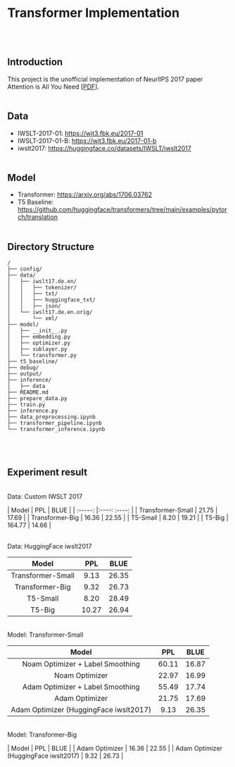 # Transformer Implementation

<br><br>

## Introduction
This project is the unofficial implementation of NeurlIPS 2017 paper Attention is All You Need [[PDF](https://arxiv.org/abs/1706.03762)]. 
<br><br>


## Data
* IWSLT-2017-01: https://wit3.fbk.eu/2017-01
* IWSLT-2017-01-B: https://wit3.fbk.eu/2017-01-b
* iwslt2017: https://huggingface.co/datasets/IWSLT/iwslt2017
<br><br>


## Model
* Transformer: https://arxiv.org/abs/1706.03762
* T5 Baseline: https://github.com/huggingface/transformers/tree/main/examples/pytorch/translation
<br><br>

## Directory Structure
```
/
├── config/
├── data/
│   ├── iwslt17.de.en/
│   │   ├── tokenizer/
│   │   ├── txt/
│   │   ├── huggingface_txt/
│   │   ├── json/
│   └── iwslt17.de.en.orig/
│       └── xml/
├── model/
│   ├── __init__.py
│   ├── embedding.py
│   ├── optimizer.py
│   ├── sublayer.py
│   └── transformer.py
├── t5_baseline/
├── debug/
├── output/
├── inference/
│   ├── data
├── README.md
├── prepare_data.py
├── train.py
├── inference.py
├── data_preprocessing.ipynb
├── transformer_pipeline.ipynb
└── transformer_inference.ipynb
```

<br><br>


## Experiment result

<br>Data: Custom IWSLT 2017
<br>

|  Model      | PPL | BLUE |
| :-----: |:----: :----: |
| Transformer-Small  | 21.75 | 17.69 | 
| Transformer-Big | 16.36 |  22.55 |
| T5-Small  | 8.20 | 19.21 |
| T5-Big | 164.77 | 14.66 |

<br>Data: HuggingFace iwslt2017
<br>

|  Model      | PPL | BLUE |
| :-----: |:----: |:----: |
| Transformer-Small | 9.13 | 26.35 |  
| Transformer-Big | 9.32 | 26.73 |
| T5-Small | 8.20 | 28.49 |
| T5-Big | 10.27 | 26.94 | 

<br>Model: Transformer-Small

|   Model      | PPL | BLUE |
| :-----: |:----: | :----: | 
| Noam Optimizer + Label Smoothing | 60.11 | 16.87  | 
| Noam Optimizer | 22.97 | 16.99  |
| Adam Optimizer + Label Smoothing | 55.49  | 17.74  |
| Adam Optimizer | 21.75 | 17.69 |
| Adam Optimizer (HuggingFace iwslt2017) | 9.13 | 26.35 |

<br>Model: Transformer-Big

|      Model   | PPL | BLUE |
| Adam Optimizer | 16.36 |  22.55 |
| Adam Optimizer (HuggingFace iwslt2017) | 9.32 | 26.73 |

<br><br>
